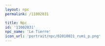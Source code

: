 ```yaml
---
layout: npc
permalink: /11002031

title: Npc
id: '11002031'
npc_name: 'Le Tierre'
icon_url: 'portrait/npc/02010021_rumi_p.png'
---
```

